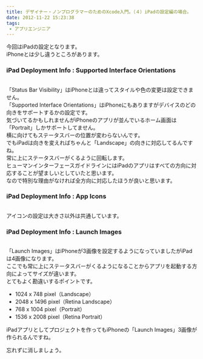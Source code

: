 ```yaml
---
title: デザイナー・ノンプログラマーのためのXcode入門。（４）iPadの設定編の場合。
date: 2012-11-22 15:23:38
tags: 
 - アプリエンジニア
---
```

今回はiPadの設定となります。<br>
iPhoneとは少し違うところがあります。

<h3>iPad Deployment Info : Supported Interface Orientations</h3>

<img src="https://farm9.staticflickr.com/8341/8190081021_abdb508443.jpg" alt="" />

<!-- more -->

「Status Bar Visibility」はiPhoneとは違ってスタイルや色の変更は設定できません。<br>
「Supported Interface Orientations」はiPhoneにもありますがデバイスのどの向きをサポートするかの設定です。<br>
気づいてるかもしれませんがiPhoneのアプリが並んでいるホーム画面は「Portrait」しかサポートしてません。<br>
横に向けてもステータスバーの位置が変わらないんです。<br>
でもiPadは向きを変えればちゃんと「Landscape」の向きに対応してるんですね。<br>
常に上にステータスバーがくるように回転します。<br>
ヒューマンインターフェースガイドラインにはiPadのアプリはすべての方向に対応することが望ましいとしていたと思います。<br>
なので特別な理由がなければ全方向に対応したほうが良いと思います。

<h3>iPad Deployment Info : App Icons</h3>

<img src="https://farm9.staticflickr.com/8486/8190080883_1d99ab11c4.jpg" alt="" />

アイコンの設定は大きさ以外は共通しています。

<h3>iPad Deployment Info : Launch Images</h3>

<img src="https://farm9.staticflickr.com/8204/8190080763_c66eb69513.jpg" alt="" />

「Launch Images」はiPhoneが3画像を設定するようになっていましたがiPadは4画像になります。<br>
ここでも常に上にステータスバーがくるようになることからアプリを起動する方向によってサイズが違います。<br>
とてもよく勘違いするポイントです。

<ul>
<li>1024 x 748 pixel（Landscape）</li>
<li>2048 x 1496 pixel（Retina Landscape）</li>
<li>768 x 1004 pixel（Portrait）</li>
<li>1536 x 2008 pixel（Retina Portrait）</li>
</ul>

iPadアプリとしてプロジェクトを作ってもiPhoneの「Launch Images」3画像が作られるんですね。

忘れずに消しましょう。
